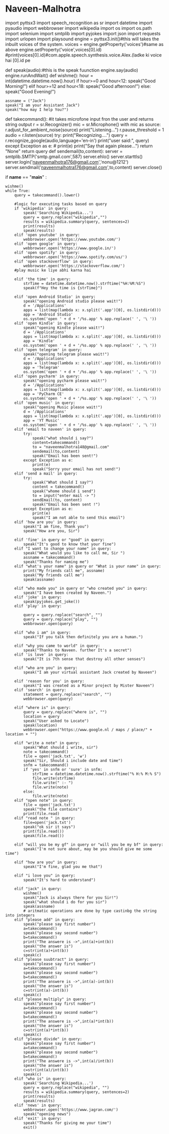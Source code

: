 # Naveen-Malhotra
<!-- Jack My Personal AI (Code for both Mac And Windows)
THIS PROGRAMMING IS DONE IN PYTHON LANGUAGE -->
import pyttsx3
import speech_recognition as sr
import datetime
import pyaudio
import webbrowser
import wikipedia
import os
import os.path
import selenium
import smtplib
import pyjokes
import json
import requests
import urlopen
import playsound
engine = pyttsx3.init()#this will takes the inbuilt voices of the system.
voices = engine.getProperty('voices')#same as above
engine.setProperty('voice',voices[0].id)
#print(voices[0].id)#com.apple.speech.synthesis.voice.Alex.(ladke ki voice hai [0].id pe

def speak(audio):#this is the speak fuunction
    engine.say(audio)
    engine.runAndWait()
def wishme():
    hour = int(datetime.datetime.now().hour)
    if hour>=0 and hour<12:
        speak("Good Morning!")
    elif hour>=12 and hour<18:
        speak("Good afternoon!")
    else:
        speak("Good Evening!")

    assname = ("Jack")
    speak("I am your Assistant Jack")
    speak("how may I help You?")

def takecommand():
    #it takes microfone input fron the user and returns string output
    r = sr.Recognizer()
    mic = sr.Microphone()
    with mic as source:
        r.adjust_for_ambient_noise(source)
        print("Listening...")
        r.pause_threshold = 1
        audio = r.listen(source)
    try:
        print("Recognizing....")
        query = r.recognize_google(audio,language='en-in')
        print("user said:", query)
    except Exception as e:
        # print(e)
        print("Say that again please...")
        return "None"
    return query
def sendemail(to,content):
     server = smtplib.SMTP('smtp.gmail.com',587)
     server.ehlo()
     server.starttls()
     server.login('naveenmalhotra176@gmail.com','nonu@1212')
     server.sendmail('naveenmalhotra176@gmail.com',to,content)
     server.close()

if __name__ == "__main__" :

    wishme()
    while True:
        query = takecommand().lower()

        #logic for executing tasks based on query
        if 'wikipedia' in query:
            speak('Searching Wikipedia...')
            query = query.replace("wikipedia","")
            results = wikipedia.summary(query, sentences=2)
            print(results)
            speak(results)
        elif 'open youtube' in query:
            webbrowser.open('https://www.youtube.com/')
        elif 'open google' in query:
            webbrowser.open('https://www.google.in/')
        elif 'open spotify' in query:
            webbrowser.open('https://www.spotify.com/us/')
        elif 'open stackoverflow' in query:
            webbrowser.open('https://stackoverflow.com/')
        #play music ke liye abhi karna hai

        elif 'the time' in query:
            strTime = datetime.datetime.now().strftime("%H:%M:%S")
            speak(f"Hey the time is {strTime}")

        elif 'open Android Studio' in query:
            speak("opening Android studio please wait!")
            d = '/Applications'
            apps = list(map(lambda x: x.split('.app')[0], os.listdir(d)))
            app = 'Android Studio'
            os.system('open ' + d + '/%s.app' % app.replace(' ', '\ '))
        elif 'open Kindle' in query:
            speak("opening Kindle please wait!")
            d = '/Applications'
            apps = list(map(lambda x: x.split('.app')[0], os.listdir(d)))
            app = 'Kindle'
            os.system('open ' + d + '/%s.app' % app.replace(' ', '\ '))
        elif 'open telegram' in query:
            speak("opening telegram please wait!")
            d = '/Applications'
            apps = list(map(lambda x: x.split('.app')[0], os.listdir(d)))
            app = 'Telegram'
            os.system('open ' + d + '/%s.app' % app.replace(' ', '\ '))
        elif 'open pycharm' in query:
            speak("opening pycharm please wait!")
            d = '/Applications'
            apps = list(map(lambda x: x.split('.app')[0], os.listdir(d)))
            app = 'PyCharm CE'
            os.system('open ' + d + '/%s.app' % app.replace(' ', '\ '))
        elif 'open music' in query:
            speak("opening Music please wait!")
            d = '/Applications'
            apps = list(map(lambda x: x.split('.app')[0], os.listdir(d)))
            app = 'YT Music'
            os.system('open ' + d + '/%s.app' % app.replace(' ', '\ '))
        elif 'email to naveen' in query:
            try:
                speak("what should i say?")
                content=takecommand()
                to = "naveenmalhotra148@gmail.com"
                sendemail(to,content)
                speak("Email has been sent!")
            except Exception as e:
                print(e)
                speak("Sorry your email has not send!")
        elif 'send a mail' in query:
            try:
                speak("What should I say?")
                content = takecommand()
                speak("whome should i send")
                to = input("enter mail -> ")
                sendEmail(to, content)
                speak("Email has been sent !")
            except Exception as e:
                print(e)
                speak("I am not able to send this email")
        elif 'how are you' in query:
            speak("I am fine, Thank you")
            speak("How are you, Sir")

        elif 'fine' in query or "good" in query:
            speak("It's good to know that your fine")
        elif "I want to change your name" in query:
            speak("What would you like to call me, Sir ")
            assname = takecommand()
            speak("Thanks for naming me")
        elif "what's your name" in query or "What is your name" in query:
            print("My friends call me", assname)
            speak("My friends call me")
            speak(assname)

        elif "who made you" in query or "who created you" in query:
            speak("I have been created by Naveen.")
        elif 'joke' in query:
            speak(pyjokes.get_joke())
        elif 'play' in query:

            query = query.replace("search", "")
            query = query.replace("play", "")
            webbrowser.open(query)

        elif "who i am" in query:
            speak("If you talk then definitely you are a human.")

        elif "why you came to world" in query:
            speak("Thanks to Naveen. further It's a secret")
        elif 'is love' in query:
            speak("It is 7th sense that destroy all other senses")

        elif "who are you" in query:
            speak("I am your virtual assistant Jack created by Naveen")

        elif 'reason for you' in query:
            speak("I was created as a Minor project by Mister Naveen")
        elif 'search' in query:
            statement = query.replace("search", "")
            webbrowser.open(query)

        elif "where is" in query:
            query = query.replace("where is", "")
            location = query
            speak("User asked to Locate")
            speak(location)
            webbrowser.open("https://www.google.nl / maps / place/" + location + "")

        elif "write a note" in query:
            speak("What should i write, sir")
            note = takecommand()
            file = open('jack.txt', 'w')
            speak("Sir, Should i include date and time")
            snfm = takecommand()
            if 'yes' in snfm or 'sure' in snfm:
                strTime = datetime.datetime.now().strftime("% H:% M:% S")
                file.write(strTime)
                file.write(" :- ")
                file.write(note)
            else:
                file.write(note)
        elif "open note" in query:
            file = open('jack.txt')
            speak("the file contains")
            print(file.read)
        elif "read note " in query:
            file=open('jack.txt')
            speak("ok sir it says")
            print(file.read())
            speak(file.read())

        elif "will you be my gf" in query or "will you be my bf" in query:
            speak("I'm not sure about, may be you should give me some time")

        elif "how are you" in query:
            speak("I'm fine, glad you me that")

        elif "i love you" in query:
            speak("It's hard to understand")

        elif "jack" in query:
            wishme()
            speak("Jack is always there for you Sir!")
            speak("what should i do for you sir")
            speak(assname)
            # aritmatic operations are done by type castinbg the string into integers
        elif "please add" in query:
            speak("please say first number")
            a=takecommand()
            speak("please say second number")
            b=takecommand()
            print("The answere is ->",int(a)+int(b))
            speak("the answer is")
            c=str(int(a)+int(b))
            speak(c)
        elif "please suubtract" in query:
            speak("please say first number")
            a=takecommand()
            speak("please say second number")
            b=takecommand()
            print("The answere is ->",int(a)-int(b))
            speak("the answer is")
            c=str(int(a)-int(b))
            speak(c)
        elif "please multiply" in query:
            speak("please say first number")
            a=takecommand()
            speak("please say second number")
            b=takecommand()
            print("The answere is ->",int(a)*int(b))
            speak("the answer is")
            c=str(int(a)*int(b))
            speak(c)
        elif "please divide" in query:
            speak("please say first number")
            a=takecommand()
            speak("please say second number")
            b=takecommand()
            print("The answere is ->",int(a)/int(b))
            speak("the answer is")
            c=str(int(a)/int(b))
            speak(c)
        elif "who is" in query:
            speak('Searching Wikipedia...')
            query = query.replace("wikipedia", "")
            results = wikipedia.summary(query, sentences=2)
            print(results)
            speak(results)
        elif 'news' in query:
            webbrowser.open('https://www.jagran.com/')
            speak("opening news")
        elif 'exit' in query:
            speak("Thanks for giving me your time")
            exit()
